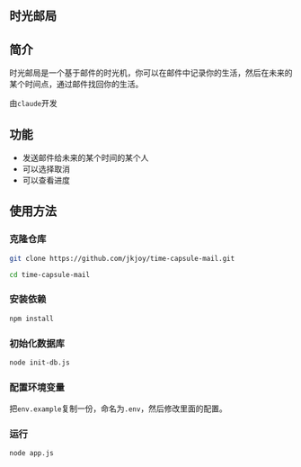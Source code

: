  
## 时光邮局

## 简介
时光邮局是一个基于邮件的时光机，你可以在邮件中记录你的生活，然后在未来的某个时间点，通过邮件找回你的生活。

由`claude`开发

## 功能

- 发送邮件给未来的某个时间的某个人
- 可以选择取消
- 可以查看进度

## 使用方法
### 克隆仓库

```bash
git clone https://github.com/jkjoy/time-capsule-mail.git
```

```bash
cd time-capsule-mail
```
### 安装依赖

```bash
npm install
```
### 初始化数据库

```bash
node init-db.js
```
### 配置环境变量

把`env.example`复制一份，命名为`.env`，然后修改里面的配置。

### 运行 
```bash
node app.js
```